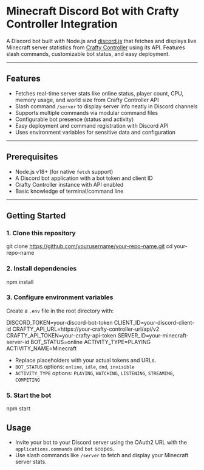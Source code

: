 # Minecraft Discord Bot with Crafty Controller Integration

A Discord bot built with Node.js and [discord.js](https://discord.js.org/) that fetches and displays live Minecraft server statistics from [Crafty Controller](https://craftycontrol.com/) using its API. Features slash commands, customizable bot status, and easy deployment.

---

## Features

- Fetches real-time server stats like online status, player count, CPU, memory usage, and world size from Crafty Controller API
- Slash command `/server` to display server info neatly in Discord channels
- Supports multiple commands via modular command files
- Configurable bot presence (status and activity)
- Easy deployment and command registration with Discord API
- Uses environment variables for sensitive data and configuration

---

## Prerequisites

- Node.js v18+ (for native `fetch` support)
- A Discord bot application with a bot token and client ID
- Crafty Controller instance with API enabled
- Basic knowledge of terminal/command line

---

## Getting Started

### 1. Clone this repository

git clone https://github.com/yourusername/your-repo-name.git
cd your-repo-name

### 2. Install dependencies

npm install

### 3. Configure environment variables

Create a `.env` file in the root directory with:

DISCORD_TOKEN=your-discord-bot-token
CLIENT_ID=your-discord-client-id
CRAFTY_API_URL=https://your-crafty-controller-url/api/v2
CRAFTY_API_TOKEN=your-crafty-api-token
SERVER_ID=your-minecraft-server-id
BOT_STATUS=online
ACTIVITY_TYPE=PLAYING
ACTIVITY_NAME=Minecraft

- Replace placeholders with your actual tokens and URLs.  
- `BOT_STATUS` options: `online`, `idle`, `dnd`, `invisible`  
- `ACTIVITY_TYPE` options: `PLAYING`, `WATCHING`, `LISTENING`, `STREAMING`, `COMPETING`

### 5. Start the bot

npm start

## Usage

- Invite your bot to your Discord server using the OAuth2 URL with the `applications.commands` and `bot` scopes.
- Use slash commands like `/server` to fetch and display your Minecraft server stats.